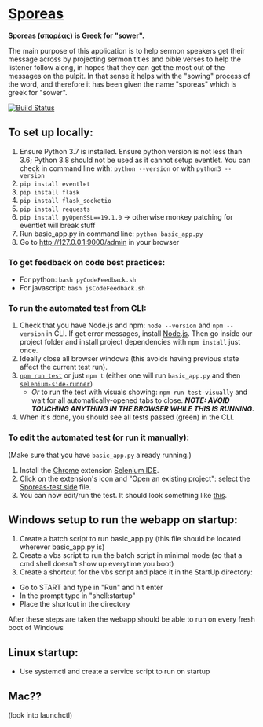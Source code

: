 # [Sporeas](https://translate.google.com/?hl=en#el/en/σπορέας)

**Sporeas ([σπορέας](https://translate.google.com/?hl=en#el/en/σπορέας)) is Greek for "sower".**

The main purpose of this application is to help sermon speakers get their message across by projecting sermon
titles and bible verses to help the listener follow along, in hopes that they can get the most out of the
messages on the pulpit. In that sense it helps with the "sowing" process of the word, and therefore it has
been given the name "sporeas" which is greek for "sower".

[![Build Status](https://travis-ci.com/alan-mj-lin/Sporeas.svg?branch=master)](https://travis-ci.com/alan-mj-lin/Sporeas)

## To set up locally:
1. Ensure Python 3.7 is installed. Ensure python version is not less than 3.6; Python 3.8 should not be used as it cannot setup eventlet. You can check in command line with: `python --version` or with `python3 --version`
2. `pip install eventlet`
3. `pip install flask`
4. `pip install flask_socketio`
5. `pip install requests`
6. `pip install pyOpenSSL==19.1.0` -> otherwise monkey patching for eventlet will break stuff
5. Run basic_app.py in command line: `python basic_app.py`
6. Go to http://127.0.0.1:9000/admin in your browser

### To get feedback on code best practices:
- For python: `bash pyCodeFeedback.sh`
- For javascript: `bash jsCodeFeedback.sh`

### To run the automated test from CLI:

1. Check that you have Node.js and npm: `node --version` and `npm --version` in CLI. If get error messages, install [Node.js](https://nodejs.org). Then go inside our project folder and install project dependencies with `npm install` just once.
2. Ideally close all browser windows (this avoids having previous state affect the current test run).
3. [`npm run test`](https://github.com/alan-mj-lin/Sporeas/blob/Sporeas-1.1.0/package.json) or just `npm t` (either one will run `basic_app.py` and then [`selenium-side-runner`](https://selenium.dev/selenium-ide/docs/en/introduction/command-line-runner))
    - _Or_ to run the test with visuals showing: `npm run test-visually` and wait for all automatically-opened tabs to close. **_NOTE: AVOID TOUCHING ANYTHING IN THE BROWSER WHILE THIS IS RUNNING._**
3. When it's done, you should see all tests passed (green) in the CLI.

### To edit the automated test (or run it manually):

(Make sure that you have `basic_app.py` already running.)

1. Install the [Chrome](https://www.google.com/chrome) extension [Selenium IDE](https://chrome.google.com/webstore/detail/selenium-ide/mooikfkahbdckldjjndioackbalphokd).
2. Click on the extension's icon and "Open an existing project": select the [Sporeas-test.side](https://github.com/alan-mj-lin/Sporeas/blob/Sporeas-1.1.0/Sporeas-test.side) file.
3. You can now edit/run the test. It should look something like [this](https://www.dropbox.com/s/4vi8o41twjafhsu/Selenium_IDE_Chrome_Extension_Demo.mov).

## Windows setup to run the webapp on startup:
1. Create a batch script to run basic_app.py (this file should be located wherever basic_app.py is)
2. Create a vbs script to run the batch script in minimal mode (so that a cmd shell doesn't show up everytime you boot)
3. Create a shortcut for the vbs script and place it in the StartUp directory:
  - Go to START and type in "Run" and hit enter
  - In the prompt type in "shell:startup"
  - Place the shortcut in the directory
  
After these steps are taken the webapp should be able to run on every fresh boot of Windows

## Linux startup:
- Use systemctl and create a service script to run on startup

## Mac??
(look into launchctl)
